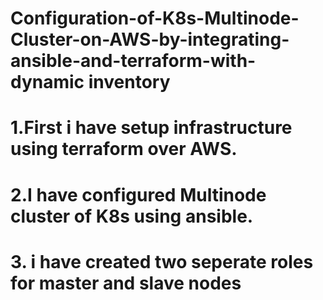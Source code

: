# Configuration-of-K8s-Multinode-Cluster-on-AWS-by-integrating-ansible-and-terraform-with-dynamic inventory
# 1.First i have setup infrastructure using terraform over AWS.
# 2.I have configured Multinode cluster of K8s using ansible.
   # 3. i have created two seperate roles for master and slave nodes 

